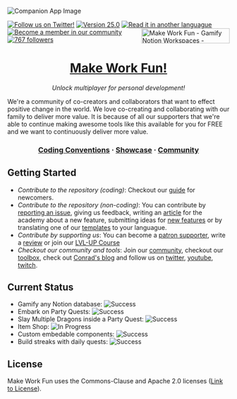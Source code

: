 ![Companion App Image](https://www.makework.fun/img/companion-app.png)

[![Follow us on Twitter!](https://img.shields.io/twitter/follow/thex3family?style=social)](https://twitter.com/thex3family)
[![Version 25.0](https://img.shields.io/badge/version-25.0-brightgreen)](https://www.makework.fun/new)
[![Read it in another languague](https://img.shields.io/badge/languages%20-5-orange)]()
[<img align="right" src="https://api.producthunt.com/widgets/embed-image/v1/featured.svg?post_id=314599&theme=light" alt="Make Work Fun - Gamify Notion Workspaces - Celebrate your wins + unlock multiplayer for personal growth | Product Hunt" style="width: 200px; height: 34px;" width="200" height="34" />](https://www.producthunt.com/newsletter/9234-make-work-fun-again&theme=light)
[![Become a member in our community](https://img.shields.io/static/v1?label=members&message=534&color=F5C400&style=flat&logo=guilded&logoColor=F5C400)](https://www.guilded.gg/thex3family)
[![767 followers](https://img.shields.io/static/v1?label=followers&message=770&color=yellowgreen&style=flat&logo=guilded&logoColor=F5C400)](https://www.guilded.gg/thex3family)


# <div align="center">  [Make Work Fun!](https://www.makework.fun/) </div>
*<div align="center"> Unlock multiplayer for personal development! </div>*

We're a community of co-creators and collaborators that want to effect positive change in the world. We love co-creating and collaborating with our family to deliver more value. It is because of all our supporters that we're able to continue making awesome tools like this available for you for FREE and we want to continuously deliver more value. 

### <div align="center"> [Coding Conventions](https://www.notion.so/thex3family/Professional-Devs-8dc8e7377f77494ea6816b22383490ff) · [Showcase](https://www.makework.fun) · [Community](https://join.co-x3.com) </div>


## Getting Started

- *Contribute to the repository (coding)*: Checkout our [guide](https://www.notion.so/thex3family/Make-Work-Fun-Onboarding-Resources-3051781ed95f4f5cbc1dd0450a9e7ab6) for newcomers.
- *Contribute to the repository (non-coding)*: You can contribute by [reporting an issue](https://www.notion.so/thex3family/Bug-Reports-Submitted-By-Me-0e8a3929bf6046168bf4e56c016c7472), giving us feedback, writing an [article](https://academy.co-x3.com/en/) for the academy about a new feature, submitting ideas for [new features](https://www.notion.so/thex3family/Co-x3-Family-Connection-Wishlist-4508b0bee89f4b64b72c9f6df27273a6) or by translating one of our [templates](https://toolbox.co-x3.com/#Courses) to your languague. 
- *Contribute by supporting us*: You can become a [patron supporter](https://toolbox.co-x3.com/support-us#subscription), write a [review](https://www.producthunt.com/posts/make-work-fun-gamify-notion-workspaces?utm_source=badge-review&utm_medium=badge&utm_souce=badge-make-work-fun-gamify-notion-workspaces#discussion-body) or join our [LVL-UP Course](https://toolbox.co-x3.com/product/lvl-up)
- *Checkout our community and tools*: Join our [community](https://join.co-x3.com), checkout our [toolbox](https://toolbox.co-x3.com), check out [Conrad's blog](https://conradlin.com/blog/) and follow us on [twitter](https://twitter.com/thex3family), [youtube](https://www.youtube.com/c/ConradLin/featured), [twitch](https://www.twitch.tv/thex3family).

## Current Status
- Gamify any Notion database: ![Success](https://img.shields.io/badge/-success-brightgreen)
- Embark on Party Quests: ![Success](https://img.shields.io/badge/-success-brightgreen)
- Slay Multiple Dragons inside a Party Quest: ![Success](https://img.shields.io/badge/-success-brightgreen)
- Item Shop: ![In Progress](https://img.shields.io/badge/-in%20progress-yellow)
- Custom embedable components: ![Success](https://img.shields.io/badge/-success-brightgreen)
- Build streaks with daily quests: ![Success](https://img.shields.io/badge/-success-brightgreen)

## License 
Make Work Fun uses the Commons-Clause and Apache 2.0 licenses ([Link to License](https://github.com/thex3family/family-connection/blob/master/LICENSE)).
